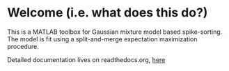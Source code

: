 # Welcome (i.e. what does this do?)

This is a MATLAB toolbox for Gaussian mixture model based spike-sorting.  The model is fit using a split-and-merge expectation maximization procedure. 

Detailed documentation lives on readthedocs.org, [here](http://spikoclust.readthedocs.org/en/latest/)

  















